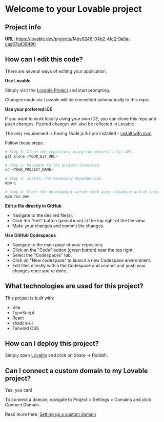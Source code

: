 # Welcome to your Lovable project

## Project info

**URL**: https://lovable.dev/projects/f4de0246-04b2-4fc2-9a0a-caa67ad38490

## How can I edit this code?

There are several ways of editing your application.

**Use Lovable**

Simply visit the [Lovable Project](https://lovable.dev/projects/f4de0246-04b2-4fc2-9a0a-caa67ad38490) and start prompting.

Changes made via Lovable will be committed automatically to this repo.

**Use your preferred IDE**

If you want to work locally using your own IDE, you can clone this repo and push changes. Pushed changes will also be reflected in Lovable.

The only requirement is having Node.js & npm installed - [install with nvm](https://github.com/nvm-sh/nvm#installing-and-updating)

Follow these steps:

```sh
# Step 1: Clone the repository using the project's Git URL.
git clone <YOUR_GIT_URL>

# Step 2: Navigate to the project directory.
cd <YOUR_PROJECT_NAME>

# Step 3: Install the necessary dependencies.
npm i

# Step 4: Start the development server with auto-reloading and an instant preview.
npm run dev
```

**Edit a file directly in GitHub**

- Navigate to the desired file(s).
- Click the "Edit" button (pencil icon) at the top right of the file view.
- Make your changes and commit the changes.

**Use GitHub Codespaces**

- Navigate to the main page of your repository.
- Click on the "Code" button (green button) near the top right.
- Select the "Codespaces" tab.
- Click on "New codespace" to launch a new Codespace environment.
- Edit files directly within the Codespace and commit and push your changes once you're done.

## What technologies are used for this project?

This project is built with:

- Vite
- TypeScript
- React
- shadcn-ui
- Tailwind CSS

## How can I deploy this project?

Simply open [Lovable](https://lovable.dev/projects/f4de0246-04b2-4fc2-9a0a-caa67ad38490) and click on Share -> Publish.

## Can I connect a custom domain to my Lovable project?

Yes, you can!

To connect a domain, navigate to Project > Settings > Domains and click Connect Domain.

Read more here: [Setting up a custom domain](https://docs.lovable.dev/tips-tricks/custom-domain#step-by-step-guide)
